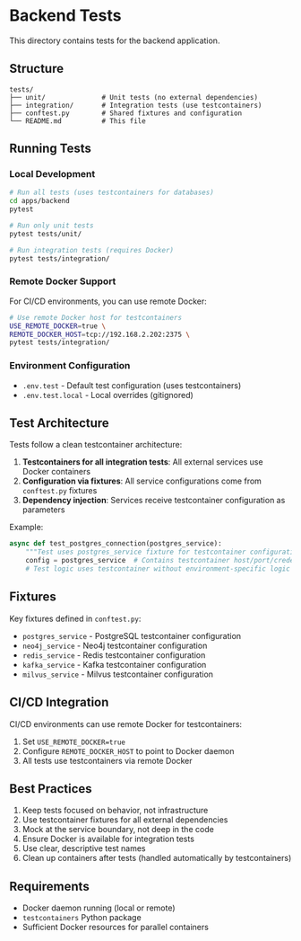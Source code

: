 # Backend Tests

This directory contains tests for the backend application.

## Structure

```
tests/
├── unit/              # Unit tests (no external dependencies)
├── integration/       # Integration tests (use testcontainers)
├── conftest.py        # Shared fixtures and configuration
└── README.md          # This file
```

## Running Tests

### Local Development

```bash
# Run all tests (uses testcontainers for databases)
cd apps/backend
pytest

# Run only unit tests
pytest tests/unit/

# Run integration tests (requires Docker)
pytest tests/integration/
```

### Remote Docker Support

For CI/CD environments, you can use remote Docker:

```bash
# Use remote Docker host for testcontainers
USE_REMOTE_DOCKER=true \
REMOTE_DOCKER_HOST=tcp://192.168.2.202:2375 \
pytest tests/integration/
```

### Environment Configuration

- `.env.test` - Default test configuration (uses testcontainers)
- `.env.test.local` - Local overrides (gitignored)

## Test Architecture

Tests follow a clean testcontainer architecture:

1. **Testcontainers for all integration tests**: All external services use Docker containers
2. **Configuration via fixtures**: All service configurations come from `conftest.py` fixtures
3. **Dependency injection**: Services receive testcontainer configuration as parameters

Example:

```python
async def test_postgres_connection(postgres_service):
    """Test uses postgres_service fixture for testcontainer configuration."""
    config = postgres_service  # Contains testcontainer host/port/credentials
    # Test logic uses testcontainer without environment-specific logic
```

## Fixtures

Key fixtures defined in `conftest.py`:

- `postgres_service` - PostgreSQL testcontainer configuration
- `neo4j_service` - Neo4j testcontainer configuration  
- `redis_service` - Redis testcontainer configuration
- `kafka_service` - Kafka testcontainer configuration
- `milvus_service` - Milvus testcontainer configuration

## CI/CD Integration

CI/CD environments can use remote Docker for testcontainers:

1. Set `USE_REMOTE_DOCKER=true`
2. Configure `REMOTE_DOCKER_HOST` to point to Docker daemon
3. All tests use testcontainers via remote Docker

## Best Practices

1. Keep tests focused on behavior, not infrastructure
2. Use testcontainer fixtures for all external dependencies
3. Mock at the service boundary, not deep in the code
4. Ensure Docker is available for integration tests
5. Use clear, descriptive test names
6. Clean up containers after tests (handled automatically by testcontainers)

## Requirements

- Docker daemon running (local or remote)
- `testcontainers` Python package
- Sufficient Docker resources for parallel containers